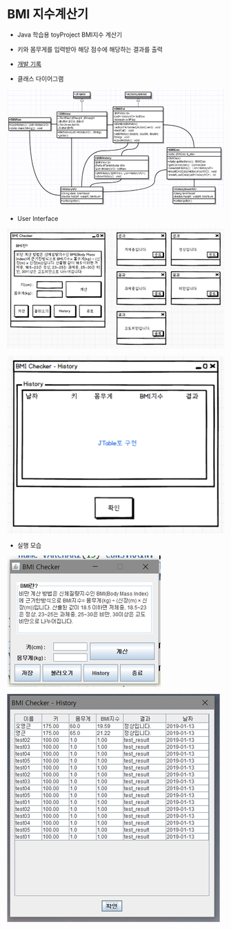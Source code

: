# BMI 지수계산기

* Java 학습용 toyProject BMI지수 계산기
* 키와 몸무게를 입력받아 해당 점수에 해당하는 결과를 출력
* [개발 기록]()

* 클래스 다이어그램

![class diagram](https://github.com/younggeun0/younggeun0.github.io/raw/master/_posts/img/toyProjects/bmi/bmi23.png)

* User Interface

![24](https://github.com/younggeun0/younggeun0.github.io/raw/master/_posts/img/toyProjects/bmi/bmi24.png)

![25](https://github.com/younggeun0/younggeun0.github.io/raw/master/_posts/img/toyProjects/bmi/bmi25.png)

* 실행 모습

![20](https://github.com/younggeun0/younggeun0.github.io/raw/master/_posts/img/toyProjects/bmi/bmi20.png)

![26](https://github.com/younggeun0/younggeun0.github.io/raw/master/_posts/img/toyProjects/bmi/bmi26.png)
